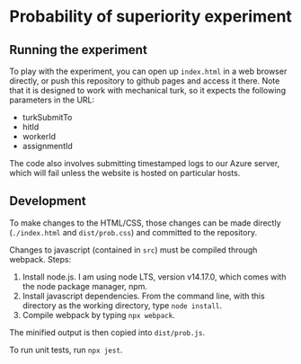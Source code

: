 # Probability of superiority experiment

## Running the experiment

To play with the experiment, you can open up `index.html` in a web browser directly, or push this repository to github pages and access it there. Note that it is designed to work with mechanical turk, so it expects the following parameters in the URL:

* turkSubmitTo
* hitId
* workerId
* assignmentId

The code also involves submitting timestamped logs to our Azure server, which will fail unless the website is hosted on particular hosts.

## Development

To make changes to the HTML/CSS, those changes can be made directly (`./index.html` and `dist/prob.css`) and committed to the repository.

Changes to javascript (contained in `src`) must be compiled through webpack. Steps:

1. Install node.js. I am using node LTS, version v14.17.0, which comes with the node package manager, npm.
2. Install javascript dependencies. From the command line, with this directory as the working directory, type `node install`.
3. Compile webpack by typing `npx webpack`.

The minified output is then copied into `dist/prob.js`.

To run unit tests, run `npx jest`.